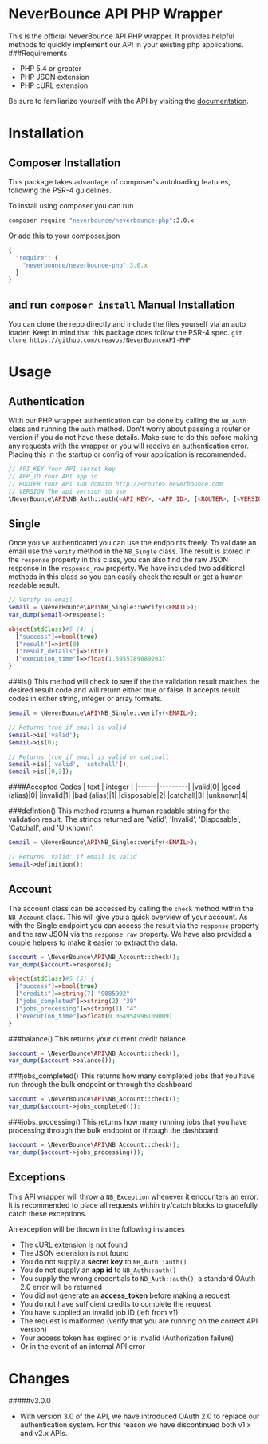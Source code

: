 NeverBounce API PHP Wrapper
===========================

This is the official NeverBounce API PHP wrapper. It provides helpful methods to quickly implement our API in your existing php applications.
###Requirements
* PHP 5.4 or greater
* PHP JSON extension
* PHP cURL extension

Be sure to familiarize yourself with the API by visiting the [documentation](http://docs.neverbounce.com).

Installation
============
Composer Installation
---
This package takes advantage of composer's autoloading features, following the PSR-4 guidelines.

To install using composer you can run
``` bash
composer require "neverbounce/neverbounce-php":3.0.x
```

Or add this to your composer.json
``` javascript
{
  "require": {
    "neverbounce/neverbounce-php":3.0.x
  }
}
```
and run `composer install`
Manual Installation
---
You can clone the repo directly and include the files yourself via an auto loader. Keep in mind that this package does follow the PSR-4 spec.
```git clone https://github.com/creavos/NeverBounceAPI-PHP```

Usage
=====

Authentication
--------------
With our PHP wrapper authentication can be done by calling the `NB_Auth` class and running the `auth` method. Don't worry about passing a router or version if you do not have these details. Make sure to do this before making any requests with the wrapper or you will receive an authentication error. Placing this in the startup or config of your application is recommended.

``` PHP
// API_KEY Your API secret key
// APP_ID Your API app id
// ROUTER Your API sub domain http://<route>.neverbounce.com
// VERSION The api version to use
\NeverBounce\API\NB_Auth::auth(<API_KEY>, <APP_ID>, [<ROUTER>, [<VERSION>]]);
```

Single
------
Once you've authenticated you can use the endpoints freely. To validate an email use the `verify` method in the `NB_Single` class. The result is stored in the `response` property in this class, you can also find the raw JSON response in the `response_raw` property. We have included two additional methods in this class so you can easily check the result or get a human readable result.

``` PHP
// Verify an email
$email = \NeverBounce\API\NB_Single::verify(<EMAIL>);
var_dump($email->response);
```
``` PHP
object(stdClass)#5 (4) {
  ["success"]=>bool(true)
  ["result"]=>int(0)
  ["result_details"]=>int(0)
  ["execution_time"]=>float(1.5955789089203)
}
```

###is()
This method will check to see if the the validation result matches the desired result code and will return either true or false. It accepts result codes in either string, integer or array formats. 

``` PHP
$email = \NeverBounce\API\NB_Single::verify(<EMAIL>);

// Returns true if email is valid
$email->is('valid');
$email->is(0);

// Returns true if email is valid or catchall
$email->is(['valid', 'catchall']);
$email->is([0,3]);
```

####Accepted Codes
| text | integer |
|------|---------|
|valid|0|
|good (alias)|0|
|invalid|1|
|bad (alias)|1|
|disposable|2|
|catchall|3|
|unknown|4|

###defintion()
This method returns a human readable string for the validation result. The strings returned are 'Valid', 'Invalid', 'Disposable', 'Catchall', and 'Unknown'.

``` PHP
$email = \NeverBounce\API\NB_Single::verify(<EMAIL>);

// Returns 'Valid' if email is valid
$email->definition();
```

Account
-------
The account class can be accessed by calling the `check` method within the `NB_Account` class. This will give you a quick overview of your account. As with the Single endpoint you can access the result via the `response` property and the raw JSON via the `response_raw` property. We have also provided a couple helpers to make it easier to extract the data.

``` PHP
$account = \NeverBounce\API\NB_Account::check();
var_dump($account->response);
```
``` PHP
object(stdClass)#5 (5) {
  ["success"]=>bool(true)
  ["credits"]=>string(7) "9085992"
  ["jobs_completed"]=>string(2) "39"
  ["jobs_processing"]=>string(1) "4"
  ["execution_time"]=>float(0.064954996109009)
}
```

###balance()
This returns your current credit balance.

``` PHP
$account = \NeverBounce\API\NB_Account::check();
var_dump($account->balance());
```

###jobs_completed()
This returns how many completed jobs that you have run through the bulk endpoint or through the dashboard

``` PHP
$account = \NeverBounce\API\NB_Account::check();
var_dump($account->jobs_completed());
```

###jobs_processing()
This returns how many running jobs that you have processing through the bulk endpoint or through the dashboard

``` PHP
$account = \NeverBounce\API\NB_Account::check();
var_dump($account->jobs_processing());
```

Exceptions
----------
This API wrapper will throw a `NB_Exception` whenever it encounters an error. It is recommended to place all requests within try/catch blocks to gracefully catch these exceptions.

An exception will be thrown in the following instances
* The cURL extension is not found
* The JSON extension is not found
* You do not supply a **secret key** to `NB_Auth::auth()`
* You do not supply an **app id** to `NB_Auth::auth()`
* You supply the wrong credentials to `NB_Auth::auth()`, a standard OAuth 2.0 error will be returned
* You did not generate an **access_token** before making a request
* You do not have sufficient credits to complete the request
* You have supplied an invalid job ID (left from v1)
* The request is malformed (verify that you are running on the correct API version)
* Your access token has expired or is invalid (Authorization failure)
* Or in the event of an internal API error

Changes
=======
#####v3.0.0
* With version 3.0 of the API, we have introduced OAuth 2.0 to replace our authentication system. For this reason we have discontinued both v1.x and v2.x APIs.